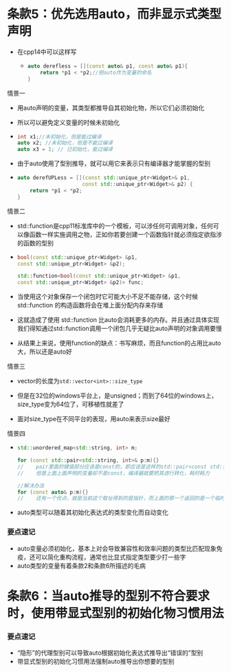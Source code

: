# 条款5：优先选用auto，而非显示式类型声明

- 在cpp14中可以这样写

  - ```cpp
    auto derefless = [](const auto& p1, const auto& p1){
        return *p1 < *p2;//把auto作为变量的命名
    }
    ```



情景一

- 用auto声明的变量，其类型都推导自其初始化物，所以它们必须初始化

- 所以可以避免定义变量的时候未初始化

- ```cpp
  int x1;//未初始化，但是能过编译
  auto x2; //未初始化，但是不能过编译
  auto x3 = 1; // 已初始化，能过编译
  ```

- 由于auto使用了型别推导，就可以用它来表示只有编译器才能掌握的型别

- ```cpp
  auto derefUPLess = [](const std::unique_ptr<Widget>& p1,
                       const std::unique_ptr<Widget>& p2) {
      return *p1 < *p2;
  }
  ```





情景二

- std::function是cpp11标准库中的一个模板，可以涉任何可调用对象，任何可以像函数一样实施调用之物，正如你若要创建一个函数指针就必须指定欲指涉的函数的型别

- ```cpp
  bool(const std::unique_ptr<Widget> &p1,
  const std::unique_ptr<Widget> &p2);
  
  std::function<bool(const std::unique_ptr<Widget> &p1,
  const std::unique_ptr<Widget> &p2)> func;
  ```

- 当使⽤这个对象保存⼀个闭包时它可能⼤小不⾜不能存储，这个时候 std::function 的构造函数将会在堆上⾯分配内存来存储

- 这就造成了使⽤ std::function ⽐auto会消耗更多的内存。并且通过具体实现我们得知通过std::function调⽤⼀个闭包⼏乎⽆疑⽐auto声明的对象调⽤要慢

- 从结果上来说，使用function的缺点：书写麻烦，而且function的占用比auto大，所以还是auto好





情景三

- vector的长度为`std::vector<int>::size_type`
- 但是在32位的windows平台上，是unsigned；而到了64位的windows上，size_type变为64位了，可移植性就差了

- 面对size_type在不同平台的表现，用auto来表示size最好





情景四

- ```cpp
  std::unordered_map<std::string, int> m;
  
  for (const std::pair<std::string, int>& p:m){}
  //	pair里面的键值部分应该是const的，即应该是这样的std::pair<const std::string, int>
  //	但是上面上面声明的变量却不是const，编译器就要把其进行转化，耗时耗力
  
  //解决办法
  for (const auto& p:m){}
  //	还有一个优点，就是当前这个取址得到的是指针，而上面的那一个返回的是一个临时指针，还要析构
  ```

- auto类型可以随着其初始化表达式的类型变化而自动变化





### 要点速记

- auto变量必须初始化，基本上对会导致兼容性和效率问题的类型比匹配现象免疫，还可以简化重构流程，通常也比显式指定类型要少打一些字
- auto类型的变量有着条款2和条款6所描述的毛病







# 条款6：当auto推导的型别不符合要求时，使用带显式型别的初始化物习惯用法



### 要点速记

- “隐形”的代理型别可以导致auto根据初始化表达式推导出“错误的”型别
- 带显式型别的初始化习惯用法强制auto推导出你想要的型别